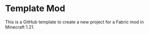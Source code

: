 # Template Mod
This is a GitHub template to create a new project for a Fabric mod in Minecraft 1.21.